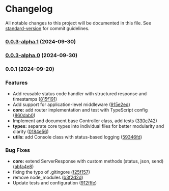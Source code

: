 # Changelog

All notable changes to this project will be documented in this file. See [standard-version](https://github.com/conventional-changelog/standard-version) for commit guidelines.

### [0.0.3-alpha.1](https://github.com/mavrojs/mavro/compare/v0.0.3-alpha.0...v0.0.3-alpha.1) (2024-09-30)

### [0.0.3-alpha.0](https://github.com/mavrojs/mavro/compare/v0.0.2-alpha.0...v0.0.3-alpha.0) (2024-09-30)

### 0.0.1 (2024-09-20)


### Features

* Add reusable status code handler with structured response and timestamps ([815f191](https://github.com/mavrojs/mavro/commit/815f191dd1b61a9cd3b447fd27b8fa9e89b36c57))
* Add support for application-level middleware ([915e2ed](https://github.com/mavrojs/mavro/commit/915e2edca62941ad63a7811ee2434f8b8ce58528))
* **core:** add router implementation and test with TypeScript config ([860dab0](https://github.com/mavrojs/mavro/commit/860dab0213dda605143af52ec6af814a6b73c1f4))
* Implement and document base Controller class, add tests ([330c742](https://github.com/mavrojs/mavro/commit/330c742d413ac9334ea3d1b82a603c9e3a8c30be))
* **types:** separate core types into individual files for better modularity and clarity ([0184e56](https://github.com/mavrojs/mavro/commit/0184e56b046cd675f7765e768b4a02496dabe875))
* **utils:** add Console class with status-based logging ([59346fd](https://github.com/mavrojs/mavro/commit/59346fd50cc8dea4177ea9e3f383e17fb2b21959))


### Bug Fixes

* **core:** extend ServerResponse with custom methods (status, json, send) ([abfa4e8](https://github.com/mavrojs/mavro/commit/abfa4e839b84ef990612069573fe519f55b29bfe))
* fixing the typo of .gitingore ([f25f157](https://github.com/mavrojs/mavro/commit/f25f157635cee2a38ac2d613ab1c83cfa6f120e7))
* remove node_modules ([b3f2d2d](https://github.com/mavrojs/mavro/commit/b3f2d2d0a5b4fc77fa2040627ee70075d7345955))
* Update tests and configuration ([912fffe](https://github.com/mavrojs/mavro/commit/912fffe956291324f289777310bf04c2363ab0f4))
